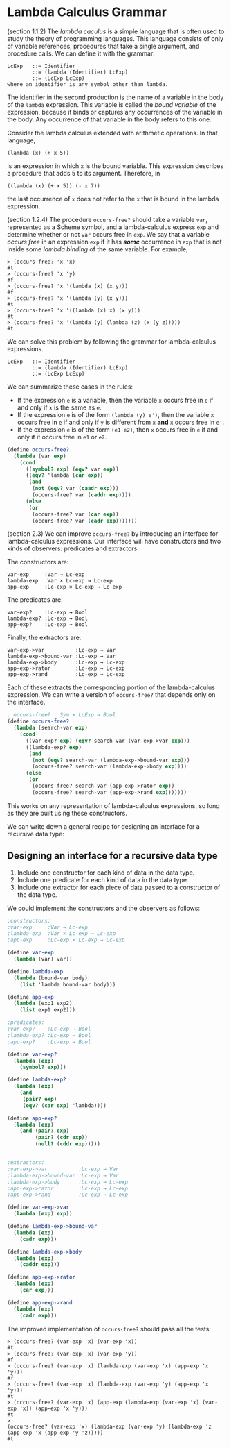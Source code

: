# Lambda Calculus Grammar

(section 1.1.2) The _lambda caculus_ is a simple language that is often used to study the theory of programming languages. This language consists of only of variable references, procedures that take a single argument, and procedure calls. We can define it with the grammar:
```
LcExp   ::= Identifier
        ::= (lambda (Identifier) LcExp)
        ::= (LcExp LcExp)
where an identifier is any symbol other than lambda.
```
The identifier in the second production is the name of a variable in the body of the `lambda` expression. This variable is called the _bound variable_ of the expression, because it binds or captures any occurrences of the variable in the body. Any occurrence of that variable in the body refers to this one.

Consider the lambda calculus extended with arithmetic operations. In that language,
```
(lambda (x) (+ x 5))
```
is an expression in which `x` is the bound variable. This expression describes a procedure that adds 5 to its argument. Therefore, in
```
((lambda (x) (+ x 5)) (- x 7))
```
the last occurrence of `x` does not refer to the `x` that is bound in the lambda expression.

(section 1.2.4) The procedure `occurs-free?` should take a variable `var`, represented as a Scheme symbol, and a lambda-calculus express `exp` and determine whether or not `var` occurs free in `exp`. We say that a variable _occurs free_ in an expression `exp` if it has ***some*** occurrence in `exp` that is not inside some _lambda binding_ of the same variable. For example,
```
> (occurs-free? 'x 'x)
#t
> (occurs-free? 'x 'y)
#f
> (occurs-free? 'x '(lambda (x) (x y)))
#f
> (occurs-free? 'x '(lambda (y) (x y)))
#t
> (occurs-free? 'x '((lambda (x) x) (x y)))
#t
> (occurs-free? 'x '(lambda (y) (lambda (z) (x (y z)))))
#t
```

We can solve this problem by following the grammar for lambda-calculus expressions.
```
LcExp   ::= Identifier
        ::= (lambda (Identifier) LcExp)
        ::= (LcExp LcExp)
```

We can summarize these cases in the rules:
* If the expression `e` is a variable, then the variable `x` occurs free in `e` if and only if `x` is the same as `e`.
* If the expression `e` is of the form `(lambda (y) e')`, then the variable `x` occurs free in `e` if and only if `y` is different from `x` __and__ `x` occurs free in `e'`.
* If the expression `e` is of the form `(e1 e2)`, then `x` occurs free in `e` if and only if it occurs free in `e1` or `e2`.

```scheme
(define occurs-free?
  (lambda (var exp)
    (cond
      ((symbol? exp) (eqv? var exp))
      ((eqv? 'lambda (car exp))
       (and
        (not (eqv? var (caadr exp)))
        (occurs-free? var (caddr exp))))
      (else
       (or
        (occurs-free? var (car exp))
        (occurs-free? var (cadr exp)))))))
```

(section 2.3) We can improve `occurs-free?`  by introducing an interface for lambda-calculus expressions. Our interface will have constructors and two kinds of observers: predicates and extractors.

The constructors are:
```
var-exp     :Var → Lc-exp
lambda-exp  :Var × Lc-exp → Lc-exp
app-exp     :Lc-exp × Lc-exp → Lc-exp
```

The predicates are:
```
var-exp?    :Lc-exp → Bool
lambda-exp? :Lc-exp → Bool
app-exp?    :Lc-exp → Bool
```

Finally, the extractors are:
```
var-exp->var          :Lc-exp → Var
lambda-exp->bound-var :Lc-exp → Var
lambda-exp->body      :Lc-exp → Lc-exp
app-exp->rator        :Lc-exp → Lc-exp
app-exp->rand         :Lc-exp → Lc-exp
```

Each of these extracts the corresponding portion of the lambda-calculus expression. We can write a version of `occurs-free?` that depends only on the interface.

```scheme
; occurs-free? : Sym × LcExp → Bool
(define occurs-free?
  (lambda (search-var exp)
    (cond
      ((var-exp? exp) (eqv? search-var (var-exp->var exp)))
      ((lambda-exp? exp)
       (and
        (not (eqv? search-var (lambda-exp->bound-var exp)))
        (occurs-free? search-var (lambda-exp->body exp))))
      (else
       (or
        (occurs-free? search-var (app-exp->rator exp))
        (occurs-free? search-var (app-exp->rand exp)))))))
```
This works on any representation of lambda-calculus expressions, so long as they are built using these constructors.

We can write down a general recipe for designing an interface for a recursive data type:

## Designing an interface for a recursive data type
1. Include one constructor for each kind of data in the data type.
2. Include one predicate for each kind of data in the data type.
3. Include one extractor for each piece of data passed to a constructor of the data type.

We could implement the constructors and the observers as follows:
```scheme
;constructors:
;var-exp     :Var → Lc-exp
;lambda-exp  :Var × Lc-exp → Lc-exp
;app-exp     :Lc-exp × Lc-exp → Lc-exp

(define var-exp
  (lambda (var) var))

(define lambda-exp
  (lambda (bound-var body)
    (list 'lambda bound-var body)))

(define app-exp
  (lambda (exp1 exp2)
    (list exp1 exp2)))

;predicates:
;var-exp?    :Lc-exp → Bool
;lambda-exp? :Lc-exp → Bool
;app-exp?    :Lc-exp → Bool

(define var-exp?
  (lambda (exp)
    (symbol? exp)))

(define lambda-exp?
  (lambda (exp)
    (and
     (pair? exp)
     (eqv? (car exp) 'lambda))))

(define app-exp?
  (lambda (exp)
    (and (pair? exp)
         (pair? (cdr exp))
         (null? (cddr exp)))))


;extractors:
;var-exp->var          :Lc-exp → Var
;lambda-exp->bound-var :Lc-exp → Var
;lambda-exp->body      :Lc-exp → Lc-exp
;app-exp->rator        :Lc-exp → Lc-exp
;app-exp->rand         :Lc-exp → Lc-exp

(define var-exp->var
  (lambda (exp) exp))

(define lambda-exp->bound-var
  (lambda (exp)
    (cadr exp)))

(define lambda-exp->body
  (lambda (exp)
    (caddr exp)))

(define app-exp->rator
  (lambda (exp)
    (car exp)))

(define app-exp->rand
  (lambda (exp)
    (cadr exp)))
```
The improved implementation of `occurs-free?` should pass all the tests:
```
> (occurs-free? (var-exp 'x) (var-exp 'x))
#t
> (occurs-free? (var-exp 'x) (var-exp 'y))
#f
> (occurs-free? (var-exp 'x) (lambda-exp (var-exp 'x) (app-exp 'x 'y)))
#f
> (occurs-free? (var-exp 'x) (lambda-exp (var-exp 'y) (app-exp 'x 'y)))
#t
> (occurs-free? (var-exp 'x) (app-exp (lambda-exp (var-exp 'x) (var-exp 'x)) (app-exp 'x 'y)))
#t
>
(occurs-free? (var-exp 'x) (lambda-exp (var-exp 'y) (lambda-exp 'z (app-exp 'x (app-exp 'y 'z)))))
#t
```
